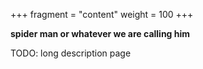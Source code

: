 +++
fragment = "content"
weight = 100
+++

**spider man or whatever we are calling him**

TODO: long description page